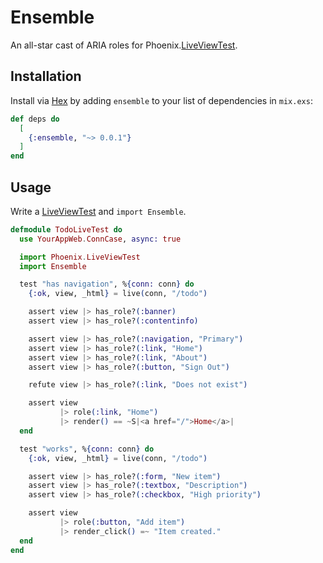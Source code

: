 # Ensemble

An all-star cast of ARIA roles for Phoenix.[LiveViewTest](https://hexdocs.pm/phoenix_live_view/Phoenix.LiveViewTest.html).

## Installation

Install via [Hex](https://hex.pm/) by adding `ensemble` to your list of dependencies in `mix.exs`:

```elixir
def deps do
  [
    {:ensemble, "~> 0.0.1"}
  ]
end
```

## Usage

Write a [LiveViewTest](https://hexdocs.pm/phoenix_live_view/Phoenix.LiveViewTest.html) and `import Ensemble`.

```elixir
defmodule TodoLiveTest do
  use YourAppWeb.ConnCase, async: true

  import Phoenix.LiveViewTest
  import Ensemble

  test "has navigation", %{conn: conn} do
    {:ok, view, _html} = live(conn, "/todo")

    assert view |> has_role?(:banner)
    assert view |> has_role?(:contentinfo)

    assert view |> has_role?(:navigation, "Primary")
    assert view |> has_role?(:link, "Home")
    assert view |> has_role?(:link, "About")
    assert view |> has_role?(:button, "Sign Out")

    refute view |> has_role?(:link, "Does not exist")

    assert view
           |> role(:link, "Home")
           |> render() == ~S|<a href="/">Home</a>|
  end

  test "works", %{conn: conn} do
    {:ok, view, _html} = live(conn, "/todo")

    assert view |> has_role?(:form, "New item")
    assert view |> has_role?(:textbox, "Description")
    assert view |> has_role?(:checkbox, "High priority")

    assert view
           |> role(:button, "Add item")
           |> render_click() =~ "Item created."
  end
end
```
